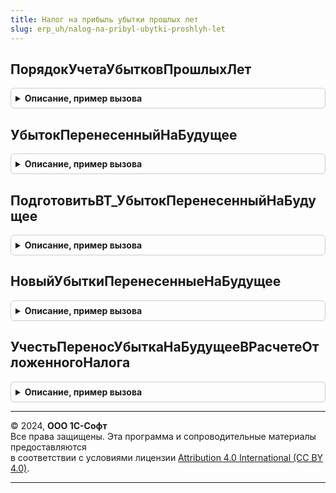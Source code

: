 ```yaml
---
title: Налог на прибыль убытки прошлых лет
slug: erp_uh/nalog-na-pribyl-ubytki-proshlyh-let
---
```



## ПорядокУчетаУбытковПрошлыхЛет
<details style="margin: 1em 0; padding: 0.5em; border: 1px solid #ccc; border-radius: 6px;">

<summary style="font-weight: bold; cursor: pointer;">Описание, пример вызова</summary>

```bsl

// Функция - Порядок учета убытков прошлых лет
//
// Возвращаемое значение:
//  Структура
//
Функция ПорядокУчетаУбытковПрошлыхЛет() Экспорт
```

Пример вызова
```bsl
Результат = НалогНаПрибыльУбыткиПрошлыхЛет.ПорядокУчетаУбытковПрошлыхЛет() 
```
</details>

## УбытокПеренесенныйНаБудущее
<details style="margin: 1em 0; padding: 0.5em; border: 1px solid #ccc; border-radius: 6px;">

<summary style="font-weight: bold; cursor: pointer;">Описание, пример вызова</summary>

```bsl

// Функция - Убыток перенесенный на будущее
//
// Параметры:
//  НачалоПериода	 - Дата - начало отчетного периода
//  КонецПериода	 - Дата - конец отчетного периода
//  Организации		 - Массив, ФиксированныйМассив из СправочникСсылка.Организации -
//
// Возвращаемое значение:
//  Число - сумма убытка по НУ, перенесенная на будущий период
//
Функция УбытокПеренесенныйНаБудущее(НачалоПериода, КонецПериода, Организации) Экспорт
```

Пример вызова
```bsl
Результат = НалогНаПрибыльУбыткиПрошлыхЛет.УбытокПеренесенныйНаБудущее(НачалоПериода, КонецПериода, Организации) 
```
</details>

## ПодготовитьВТ_УбытокПеренесенныйНаБудущее
<details style="margin: 1em 0; padding: 0.5em; border: 1px solid #ccc; border-radius: 6px;">

<summary style="font-weight: bold; cursor: pointer;">Описание, пример вызова</summary>

```bsl

// Создает временную таблицу "УбытокПеренесенныйНаБудущее", данные содержатся в разрезе вариантов н/о.
// Если раздельный учет не используется, вариант н/о только 1 - в виде пустой ссылки.
//
// Содержит колонки:
// 	ВариантНалогообложенияПрибыли - СправочникСсылка.ВариантыНалогообложенияПрибыли;
// 	Сумма                         - Число - Сумма по налоговому учету.
//
// Параметры:
//  МенеджерВременныхТаблиц - МенеджерВременныхТаблиц -
//  НачалоПериода	 - Дата - начало отчетного периода
//  КонецПериода	 - Дата - конец отчетного периода
//  Организации		 - Массив, ФиксированныйМассив из СправочникСсылка.Организации -
//  ВРазрезеВариантовНалогообложения - Булево - Если истина, то данные будут в разрезе вариантов н/о
//
Процедура ПодготовитьВТ_УбытокПеренесенныйНаБудущее(МенеджерВременныхТаблиц, Экспорт
```

Пример вызова
```bsl
НалогНаПрибыльУбыткиПрошлыхЛет.ПодготовитьВТ_УбытокПеренесенныйНаБудущее(МенеджерВременныхТаблиц, );
```
</details>

## НовыйУбыткиПеренесенныеНаБудущее
<details style="margin: 1em 0; padding: 0.5em; border: 1px solid #ccc; border-radius: 6px;">

<summary style="font-weight: bold; cursor: pointer;">Описание, пример вызова</summary>

```bsl

// Конструктор таблицы убытков, подлежащих переносу/перенесенных на будущее
//
// Возвращаемое значение:
// 	ТаблицаЗначений - Описание:
// * ВариантНалогообложенияПрибыли - СправочникСсылка.ВариантыНалогообложенияПрибыли -
// * Филиал                        - СправочникСсылка.Организации -
// * Подразделение                 - СправочникСсылка.СтруктураПредприятия -
// * НаправлениеДеятельности       - СправочникСсылка.НаправленияДеятельности -
// * СчетУбытка                    - ПланСчетовСсылка.Хозрасчетный -
// * СубконтоУбытка                - Неопределено - Субконто РБП
// * СуммаУбытка                   - Число -
//
Функция НовыйУбыткиПеренесенныеНаБудущее() Экспорт
```

Пример вызова
```bsl
Результат = НалогНаПрибыльУбыткиПрошлыхЛет.НовыйУбыткиПеренесенныеНаБудущее() 
```
</details>

## УчестьПереносУбыткаНаБудущееВРасчетеОтложенногоНалога
<details style="margin: 1em 0; padding: 0.5em; border: 1px solid #ccc; border-radius: 6px;">

<summary style="font-weight: bold; cursor: pointer;">Описание, пример вызова</summary>

```bsl

// Добавляет в таблицы движений данные по отложенным налогам исходя из перенесенных убытков
//
// Параметры:
// 	Движения                      - КоллекцияДвижений -
// 	Организация                   - СправочникСсылка.Организации -
// 	Период                        - Дата
// 	УбыткиПеренесенныеНаБудущее   - см. НовыйУбыткиПеренесенныеНаБудущее
// 	ВариантУчетаОтложенногоНалога - Неопределено, ПеречислениеСсылка.ВариантыУчетаОтложенногоНалога -
// 	                                 если не передан, будет получен из базы
// 	ИспользуетсяРаздельныйУчет    - Неопределено, Булево - если не передан, будет получен из базы
Процедура УчестьПереносУбыткаНаБудущееВРасчетеОтложенногоНалога( Экспорт
```

Пример вызова
```bsl
НалогНаПрибыльУбыткиПрошлыхЛет.УчестьПереносУбыткаНаБудущееВРасчетеОтложенногоНалога();
```
</details>

---

© 2024, **ООО 1С-Софт**  
Все права защищены. Эта программа и сопроводительные материалы предоставляются  
в соответствии с условиями лицензии [Attribution 4.0 International (CC BY 4.0)](https://creativecommons.org/licenses/by/4.0/legalcode).

---

